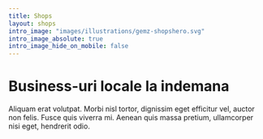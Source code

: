 ```yaml
---
title: Shops
layout: shops
intro_image: "images/illustrations/gemz-shopshero.svg"
intro_image_absolute: true
intro_image_hide_on_mobile: false
---
```


# Business-uri locale la indemana

Aliquam erat volutpat. Morbi nisl tortor, dignissim eget efficitur vel, auctor non felis. Fusce quis viverra mi. Aenean quis massa pretium, ullamcorper nisi eget, hendrerit odio.
